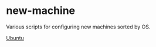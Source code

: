 # new-machine
Various scripts for configuring new machines sorted by OS.

[Ubuntu](ubuntu/README.md)
